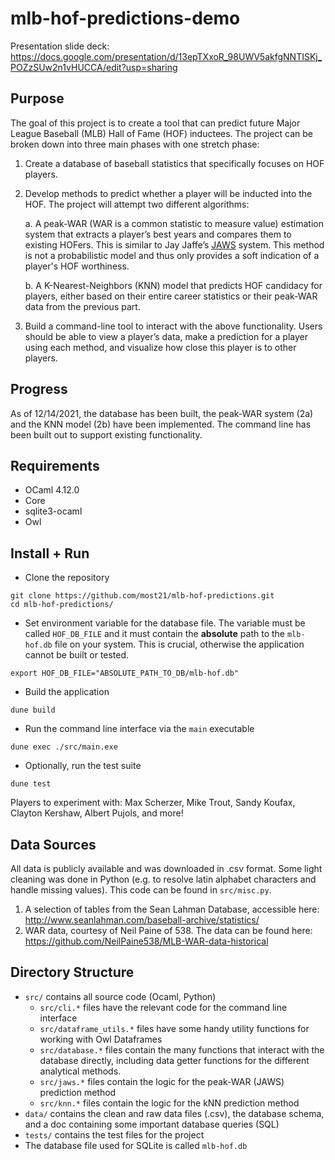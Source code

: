 # mlb-hof-predictions-demo

Presentation slide deck: https://docs.google.com/presentation/d/13epTXxoR_98UWV5akfgNNTISKj_POZzSUw2n1vHUCCA/edit?usp=sharing

## Purpose
The goal of this project is to create a tool that can predict future Major League Baseball (MLB) Hall of Fame (HOF) inductees. The project can be broken down into three main phases with one stretch phase:

1. Create a database of baseball statistics that specifically focuses on HOF players.

2. Develop methods to predict whether a player will be inducted into the HOF. The project will attempt two different algorithms:

   a. A peak-WAR (WAR is a common statistic to measure value) estimation system that extracts a player’s best years and compares them to existing HOFers. This is similar to Jay Jaffe’s [JAWS](https://www.mlb.com/glossary/miscellaneous/jaws) system. This method is not a probabilistic model and thus only provides a soft indication of a player's HOF worthiness.

   b.   A K-Nearest-Neighbors (KNN) model that predicts HOF candidacy for players, either based on their entire career statistics or their peak-WAR data from the previous part.

3. Build a command-line tool to interact with the above functionality. Users should be able to view a player’s data, make a prediction for a player using each method, and visualize how close this player is to other players.

## Progress
As of 12/14/2021, the database has been built, the peak-WAR system (2a) and the KNN model (2b) have been implemented. The command line has been built out to support existing functionality.

## Requirements
- OCaml 4.12.0
- Core
- sqlite3-ocaml
- Owl

## Install + Run
- Clone the repository
```shell
git clone https://github.com/most21/mlb-hof-predictions.git
cd mlb-hof-predictions/
```

- Set environment variable for the database file. The variable must be called `HOF_DB_FILE` and it must contain the **absolute** path to the `mlb-hof.db` file on your system. This is crucial, otherwise the application cannot be built or tested.
```shell
export HOF_DB_FILE="ABSOLUTE_PATH_TO_DB/mlb-hof.db"
```

- Build the application
```shell
dune build
```

- Run the command line interface via the `main` executable
```shell
dune exec ./src/main.exe
```

- Optionally, run the test suite
```shell
dune test
```

Players to experiment with: Max Scherzer, Mike Trout, Sandy Koufax, Clayton Kershaw, Albert Pujols, and more!

## Data Sources
All data is publicly available and was downloaded in .csv format. Some light cleaning was done in Python (e.g. to resolve latin alphabet characters and handle missing values). This code can be found in `src/misc.py`.
1. A selection of tables from the Sean Lahman Database, accessible here: http://www.seanlahman.com/baseball-archive/statistics/
2. WAR data, courtesy of Neil Paine of 538. The data can be found here: https://github.com/NeilPaine538/MLB-WAR-data-historical

## Directory Structure

- `src/` contains all source code (Ocaml, Python)
   - `src/cli.*` files have the relevant code for the command line interface
   - `src/dataframe_utils.*` files have some handy utility functions for working with Owl Dataframes
   - `src/database.*` files contain the many functions that interact with the database directly, including data getter functions for the different analytical methods.
   - `src/jaws.*` files contain the logic for the peak-WAR (JAWS) prediction method
   - `src/knn.*` files contain the logic for the kNN prediction method  
- `data/` contains the clean and raw data files (.csv), the database schema, and a doc containing some important database queries (SQL)
- `tests/` contains the test files for the project
- The database file used for SQLite is called `mlb-hof.db`
